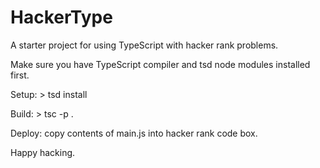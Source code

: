 
# HackerType

A starter project for using TypeScript with hacker rank problems.

Make sure you have TypeScript compiler and tsd node modules installed first.

Setup: > tsd install

Build: > tsc -p .

Deploy: copy contents of main.js into hacker rank code box.

Happy hacking.
